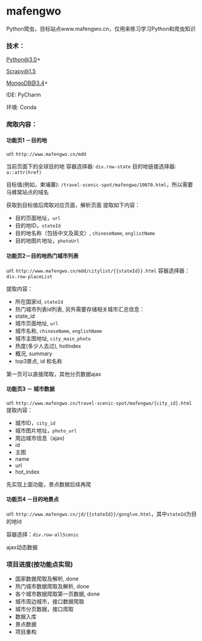 # mafengwo
Python爬虫，目标站点www.mafengwo.cn，仅用来练习学习Python和爬虫知识

### 技术：

Python@3.0+

Scrapy@1.5

MongoDB@3.4+

IDE: PyCharm

环境: Conda


### 爬取内容：
#### 功能页1 －目的地
url: `http://www.mafengwo.cn/mdd`

当前页面下的全球目的地
容器选择器: `div.row-state`
目的地链接选择器: `a::attr(href)`

目标值(例如，柬埔寨): `/travel-scenic-spot/mafengwo/10070.html`，所以需要马蜂窝站点的域名

获取到目标值后爬取对应页面，解析页面
提取如下内容：
- 目的页面地址，`url`
- 目的地ID，`stateId`
- 目的地名称（包括中文及英文）, `chineseName`, `englistName`
- 目的地图片地址，`photoUrl`


#### 功能页2－目的地热门城市列表

url: `http://www.mafengwo.cn/mdd/citylist/{{stateId}}.html`
容器选择器：`div.row-placeList`

提取内容：
- 所在国家id, `stateId`
- 热门城市列表id列表, 另外需要存储相关城市汇总信息：
 - state_id
 - 城市页面地址, `url`
 - 城市名称, `chineseName`, `englishName`
 - 城市主图地址, `city_main_photo`
 - 热度(多少人去过), hotIndex
 - 概况, summary
 - top3景点, id 和名称

第一页可以直接爬取，其他分页数据ajax

#### 功能页3 － 城市数据
url: `http://www.mafengwo.cn/travel-scenic-spot/mafengwo/{city_id}.html`
提取内容：
- 城市ID，`city_id`
- 城市图片地址，`photo_url`
- 周边城市信息（ajax)
 - id
 - 主图
 - name
 - url
 - hot_index



先实现上面功能，景点数据后续再爬
#### 功能页4 －目的地景点
url: `http://www.mafengwo.cn/jd/{{stateId}}/gonglve.html`，其中`stateId`为目的地Id

容器选择：`div.row-allScenic`

ajax动态数据


### 项目进度(按功能点实现)
- 国家数据爬取及解析, done
- 热门城市数据爬取及解析, done
- 各个城市数据爬取第一页数据, done
- 城市周边城市，接口数据爬取
- 城市分页数据，接口爬取
- 数据入库
- 景点数据
- 项目重构

